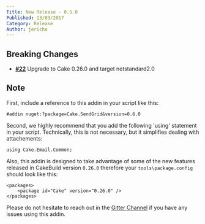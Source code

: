 ```yaml
---
Title: New Release - 0.5.0
Published: 13/03/2017
Category: Release
Author: jericho
---
```


## Breaking Changes

- [__#22__](https://github.com/cake-contrib/Cake.SendGrid/issues/22) Upgrade to Cake 0.26.0 and target netstandard2.0


## Note

First, include a reference to this addin in your script like this:
```
#addin nuget:?package=Cake.SendGrid&version=0.6.0
```

Second, we highly recommend that you add the following 'using' statement in your script. Technically, this is not necessary, but it simplifies dealing with attachements: 
```
using Cake.Email.Common;
```

Also, this addin is designed to take advantage of some of the new features released in CakeBuild version `0.26.0` therefore your `tools\package.config` should look like this:
```
<packages>
    <package id="Cake" version="0.26.0" />
</packages>
```

Please do not hesitate to reach out in the [Gitter Channel](https://gitter.im/cake-contrib/Lobby) if you have any issues using this addin.
